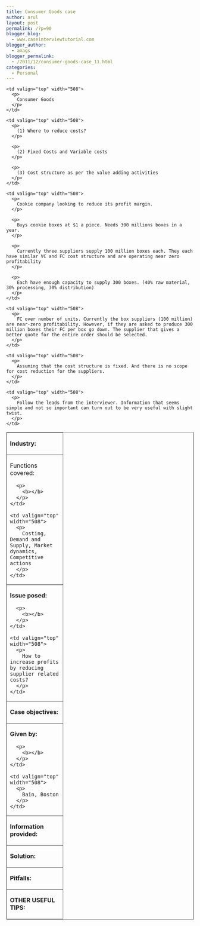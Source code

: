 ```yaml
---
title: Consumer Goods case
author: arul
layout: post
permalink: /?p=90
blogger_blog:
  - www.caseinterviewtutorial.com
blogger_author:
  - amags
blogger_permalink:
  - /2011/12/consumer-goods-case_11.html
categories:
  - Personal
---
```

<table border="1" cellspacing="0" cellpadding="0">
  <tr>
    <td valign="top" width="134">
      <p>
        <b>Industry:</b>
      </p>
    </td>
    
    <td valign="top" width="508">
      <p>
        Consumer Goods
      </p>
    </td>
  </tr>
  
  <tr>
    <td valign="top" width="134">
      <p>
        Functions covered:
      </p>
      
      <p>
        <b></b>
      </p>
    </td>
    
    <td valign="top" width="508">
      <p>
        Costing, Demand and Supply, Market dynamics, Competitive actions
      </p>
    </td>
  </tr>
  
  <tr>
    <td valign="top" width="134">
      <p>
        <b>Issue posed:</b>
      </p>
      
      <p>
        <b></b>
      </p>
    </td>
    
    <td valign="top" width="508">
      <p>
        How to increase profits by reducing supplier related costs?
      </p>
    </td>
  </tr>
  
  <tr>
    <td valign="top" width="134">
      <p>
        <b>Case objectives:</b>
      </p>
    </td>
    
    <td valign="top" width="508">
      <p>
        (1) Where to reduce costs?
      </p>
      
      <p>
        (2) Fixed Costs and Variable costs
      </p>
      
      <p>
        (3) Cost structure as per the value adding activities
      </p>
    </td>
  </tr>
  
  <tr>
    <td valign="top" width="134">
      <p>
        <b>Given by:</b>
      </p>
      
      <p>
        <b></b>
      </p>
    </td>
    
    <td valign="top" width="508">
      <p>
        Bain, Boston
      </p>
    </td>
  </tr>
  
  <tr>
    <td valign="top" width="134">
      <p>
        <b>Information provided:</b>
      </p>
    </td>
    
    <td valign="top" width="508">
      <p>
        Cookie company looking to reduce its profit margin.
      </p>
      
      <p>
        Buys cookie boxes at $1 a piece. Needs 300 millions boxes in a year.
      </p>
      
      <p>
        Currently three suppliers supply 100 million boxes each. They each have similar VC and FC cost structure and are operating near zero profitability
      </p>
      
      <p>
        Each have enough capacity to supply 300 boxes. (40% raw material, 30% processing, 30% distribution)
      </p>
    </td>
  </tr>
  
  <tr>
    <td valign="top" width="134">
      <p>
        <b>Solution:</b>
      </p>
    </td>
    
    <td valign="top" width="508">
      <p>
        FC over number of units. Currently the box suppliers (100 million) are near-zero profitability. However, if they are asked to produce 300 million boxes their FC per box go down. The supplier that gives a better quote for the entire order should be selected.
      </p>
    </td>
  </tr>
  
  <tr>
    <td valign="top" width="134">
      <p>
        <b>Pitfalls:</b>
      </p>
    </td>
    
    <td valign="top" width="508">
      <p>
        Assuming that the cost structure is fixed. And there is no scope for cost reduction for the suppliers.
      </p>
    </td>
  </tr>
  
  <tr>
    <td valign="top" width="134">
      <p>
        <b>OTHER USEFUL TIPS:</b>
      </p>
    </td>
    
    <td valign="top" width="508">
      <p>
        Follow the leads from the interviewer. Information that seems simple and not so important can turn out to be very useful with slight twist.
      </p>
    </td>
  </tr>
</table>